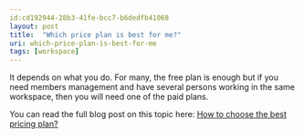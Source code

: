 ```yaml
---
id:cd192944-28b3-41fe-bcc7-b6dedfb41068
layout: post
title:  "Which price plan is best for me?"
uri: which-price-plan-is-best-for-me
tags: [workspace]
---
```


It depends on what you do. For many, the free plan is enough but if you need members management and have several persons working in the same workspace, then you will need one of the paid plans.

<!-- more -->

You can read the full blog post on this topic here: [How to choose the best pricing plan?](https://trafikito.com/blog/how-to-choose-the-best-pricing-plan/)